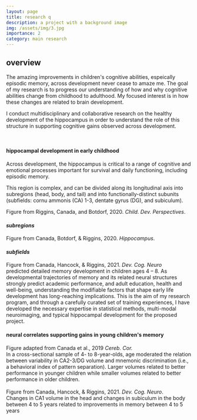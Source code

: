 ```yaml
---
layout: page
title: research q
description: a project with a background image
img: /assets/img/3.jpg
importance: 2
category: main research
---
```

<h2 class="card-title text-center"><span style="font-weight:bold">overview</span></h2>
<p class="text-center">The amazing improvements in children's cognitive abilities, espeically episodic memory, across development never cease to amaze me. The goal of my research is to progress our understanding of how and why cognitive abilities change from childhood to adulthood. My focused interest is in how these changes are related to brain development.</p>

<p class="text-center">I conduct multidisciplinary and collaborative research on the healthy development of the hippocampus in order to understand the role of this structure in supporting cognitive gains observed across development. </p>
<br>
<h4 class="text-center"><span style="font-weight:bold">hippocampal development in early childhood</span></h4>
Across development, the hippocampus is critical to a range of cognitive and emotional processes important for survival and daily functioning, including episodic memory. 

This region is complex, and can be divided along its longitudinal axis into subregions (head, body, and tail) and into functionally-distinct subunits (subfields: cornu ammonis (CA) 1-3, dentate gyrus (DG), and subiculum).

<div class="row">
    <div class="col-sm mt-5 mt-md-0">
        <img class="img-fluid rounded z-depth-1" style="max-width: 70%; height:auto; display: block; margin-left: auto; margin-right: auto;" src="{{ '/assets/img/SubfieldsCDP.jpg' | relative_url }}" alt="" title="example image"/>
    </div>
</div>
<div class="caption">
    Figure from Riggins, Canada, and Botdorf, 2020. <span style="font-style:italic">Child. Dev. Perspectives</span>.
</div>

<h4 class="text-center"><span style="font-weight:bold; font-style:italic">subregions</span></h4>
<div class="row">
    <div class="col-sm mt-5 mt-md-0">
        <img class="img-fluid rounded z-depth-1" style="max-width: 70%; height:auto; display: block; margin-left: auto; margin-right: auto;" src="{{ '/assets/img/FINAL_SUBREGIONS_FIGURE300.jpg' | relative_url }}" alt="" title="example image"/>
    </div>
</div>
<div class="caption">
    Figure from Canada, Botdorf, & Riggins, 2020. <span style="font-style:italic">Hippocampus</span>.
</div>
<h4 class="text-center"><span style="font-weight:bold; font-style:italic">subfields</span></h4>
<div class="row">
    <div class="col-sm mt-5 mt-md-0">
        <img class="img-fluid rounded z-depth-1" style="max-width: 70%; height:auto; display: block; margin-left: auto; margin-right: auto;" src="{{ '/assets/img/New Growth.jpg' | relative_url }}" alt="" title="example image"/>
    </div>
</div>
<div class="caption">
    Figure from Canada, Hancock, & Riggins, 2021. <span style="font-style:italic">Dev. Cog. Neuro</span>
</div>
predicted detailed memory development in children ages 4 – 8. As developmental trajectories of memory and its related neural structures strongly predict academic performance, and adult education, health and well-being, understanding the modifiable factors that shape early life development has long-reaching implications. This is the aim of my research program, and through a carefully curated set of training experiences, I have developed the necessary expertise in statistical methods, multi-modal neuroimaging, and typical hippocampal development for the proposed project.

<h4 class="text-center"><span style="font-weight:bold">neural correlates supporting gains in young children's memory</span></h4>
<div class="row">
    <div class="col-sm mt-5 mt-md-0">
        <img class="img-fluid rounded z-depth-1" style="max-width: 50%; height:auto; display: block; margin-left: auto; margin-right: auto;" src="{{ '/assets/img/CerebralCortextDGPS.jpg' | relative_url }}" alt="" title="example image"/>
<div class="caption">
    Figure adapted from Canada et al., 2019 <span style="font-style:italic">Cereb. Cor.</span>
</div>
</div>
In a cross-sectional sample of 4- to 8-year-olds, age moderated the relation between variability in CA2-3/DG volume and mnemonic discrimination (i.e., a behavioral index of pattern separation). Larger volumes related to better performance in younger children while smaller volumes related to better performance in older children.
<br>
<br>
<div class="row">
    <div class="col-sm mt-5 mt-md-0">
        <img class="img-fluid rounded z-depth-1" style="max-width: 90%; height:auto; display: block; margin-left: auto; margin-right: auto;" src="{{ '/assets/img/source and subfields DCN.jpg' | relative_url }}" alt="" title="example image"/>
<div class="caption">
    Figure from Canada, Hancock, & Riggins, 2021. <span style="font-style:italic">Dev. Cog. Neuro</span>.
    </div>
Changes in CA1 volume in the head and changes in subiculum in the body between 4 to 5 years related to improvements in memory between 4 to 5 years


        

